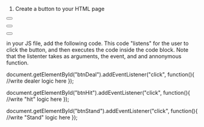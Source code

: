 1. Create a button to your HTML page

<button id="btnDeal"></button>
 
<button id="btnHit"></button>
 
 
<button id="btnStand"></button>

 

in your JS file, add the following code.  This code "listens" for the user to click the button, and then executes the code inside the code block.  Note that the listenter takes as arguments, the event, and and annonymous function.  

document.getElementById("btnDeal").addEventListener("click", function(){
    //write dealer logic here
});

 

document.getElementById("btnHit").addEventListener("click", function(){
    //write "hit" logic here
});

 

document.getElementById("btnStand").addEventListener("click", function(){
    //write "Stand" logic here
});